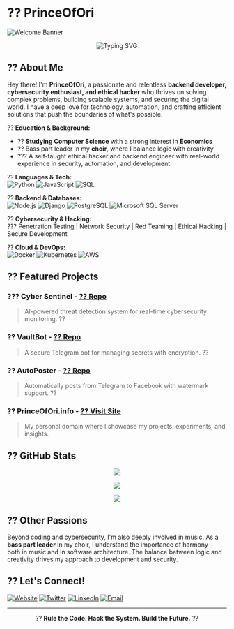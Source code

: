 # ?? PrinceOfOri

![Welcome Banner](https://user-images.githubusercontent.com/your-image/banner.png)

<p align="center">
  <img src="https://readme-typing-svg.herokuapp.com?font=Fira+Code&size=22&pause=1000&color=F7B93E&width=4JUdGzvrMFDWrUUwY3toJATSeNwjn54LkCnKBPRzDuhzi5vSepHfUckJNxRL2gjkNrSqtCoRUrEDAgRwsQvVCjZbRyFTLRNyDmT1a1boZVSystems" alt="Typing SVG" />
</p>

## ?? About Me
Hey there! I'm **PrinceOfOri**, a passionate and relentless **backend developer, cybersecurity enthusiast, and ethical hacker** who thrives on solving complex problems, building scalable systems, and securing the digital world. I have a deep love for technology, automation, and crafting efficient solutions that push the boundaries of what's possible.

?? **Education & Background:**
   - ?? **Studying Computer Science** with a strong interest in **Economics**
   - ?? Bass part leader in my **choir**, where I balance logic with creativity
   - ??? A self-taught ethical hacker and backend engineer with real-world experience in security, automation, and development

?? **Languages & Tech:**  
   ![Python](https://img.shields.io/badge/Python-3776AB?style=flat&logo=python&logoColor=white) ![JavaScript](https://img.shields.io/badge/JavaScript-F7DF1E?style=flat&logo=javascript&logoColor=black) ![SQL](https://img.shields.io/badge/SQL-4JUdGzvrMFDWrUUwY3toJATSeNwjn54LkCnKBPRzDuhzi5vSepHfUckJNxRL2gjkNrSqtCoRUrEDAgRwsQvVCjZbRyFTLRNyDmT1a1boZVlogo=rust&logoColor=white)

?? **Backend & Databases:**  
   ![Node.js](https://img.shields.io/badge/Node.js-339933?style=flat&logo=node.js&logoColor=white) ![Django](https://img.shields.io/badge/Django-092E20?style=flat&logo=django&logoColor=white) ![PostgreSQL](https://img.shields.io/badge/PostgreSQL-316192?style=flat&logo=postgresql&logoColor=white) ![Microsoft SQL Server](https://img.shields.io/badge/Microsoft%20SQL%20Server-CC2927?style=flat&logo=microsoft-sql-server&logoColor=white)

?? **Cybersecurity & Hacking:**  
   ??? Penetration Testing | Network Security | Red Teaming | Ethical Hacking | Secure Development

?? **Cloud & DevOps:**  
   ![Docker](https://img.shields.io/badge/Docker-2496ED?style=flat&logo=docker&logoColor=white) ![Kubernetes](https://img.shields.io/badge/Kubernetes-326CE5?style=flat&logo=kubernetes&logoColor=white) ![AWS](https://img.shields.io/badge/AWS-232F3E?style=flat&logo=amazon-aws&logoColor=white)

## ?? Featured Projects
### ??? **Cyber Sentinel** - [?? Repo](https://github.com/your-username/cyber-sentinel)
> AI-powered threat detection system for real-time cybersecurity monitoring. ??

### ?? **VaultBot** - [?? Repo](https://github.com/your-username/vaultbot)
> A secure Telegram bot for managing secrets with encryption. ??

### ?? **AutoPoster** - [?? Repo](https://github.com/your-username/auto-poster)
> Automatically posts from Telegram to Facebook with watermark support. ??

### ?? **PrinceOfOri.info** - [?? Visit Site](https://princeofori.info)
> My personal domain where I showcase my projects, experiments, and insights.

## ?? GitHub Stats
<p align="center">
  <img src="https://github-readme-streak-stats.herokuapp.com/?user=your-username&theme=radical"/>
</p>

<p align="center">
  <img src="https://github-readme-stats.vercel.app/api?username=your-username&show_icons=true&theme=radical"/>
</p>

<p align="center">
  <img src="https://github-readme-stats.vercel.app/api/top-langs/?username=your-username&layout=compact&theme=radical"/>
</p>

## ?? Other Passions
Beyond coding and cybersecurity, I'm also deeply involved in music. As a **bass part leader** in my choir, I understand the importance of harmony—both in music and in software architecture. The balance between logic and creativity drives my approach to development and security.

## ?? Let's Connect!
[![Website](https://img.shields.io/badge/Website-princeofori.info-blue?style=flat&logo=google-chrome)](https://princeofori.info) 
[![Twitter](https://img.shields.io/badge/Twitter-%231DA1F2.svg?style=flat&logo=twitter&logoColor=white)](https://twitter.com/PrinceOfOri) 
[![LinkedIn](https://img.shields.io/badge/LinkedIn-%230A66C2.svg?style=flat&logo=linkedin&logoColor=white)](https://linkedin.com/in/princeofori) 
[![Email](https://img.shields.io/badge/Email-contact%40princeofori.info-red?style=flat&logo=gmail&logoColor=white)](mailto:contact@princeofori.info)

---
<p align="center">?? <strong>Rule the Code. Hack the System. Build the Future.</strong> ??</p>

